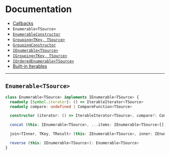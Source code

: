 # Documentation

* [Callbacks](callbacks.md)
* `Enumerable<TSource>`
* [`EnumerableConstructor`](EnumerableConstructor.md)
* [`Grouping<TKey, TSource>`](Grouping.md)
* [`GroupingConstructor`](GroupingConstructor.md)
* [`IEnumerable<TSource>`](IEnumerable.md)
* [`IGrouping<TKey, TSource>`](IGrouping.md)
* [`IOrderedEnumerable<TSource>`](IOrderedEnumerable.md)
* [Built-in Iterables](iterables.md)

---

## `Enumerable<TSource>`

```ts
class Enumerable<TSource> implements IEnumerable<TSource> {
  readonly [Symbol.iterator]: () => IterableIterator<TSource>
  readonly compare: undefined | CompareFunction<TSource>

  constructor (iterator: () => IterableIterator<TSource>, compare?: CompareFunction<TSource>)

  concat (this: IEnumerable<TSource>, ...items: IEnumerable<TSource>[]): Enumerable<TSource>

  join<TInner, TKey, TResult> (this: IEnumerable<TSource>, inner: IEnumerable<TInner>, selectOuter: IndexedSelectFunction<TSource, TKey>, selectInner: IndexedSelectFunction<TInner, TKey>, selectResult: ResultFunction<TSource, TInner, TResult>, equality?: EqualityFunction<TKey>): Enumerable<TResult>

  reverse (this: IEnumerable<TSource>): Enumerable<TSource>
}
```
